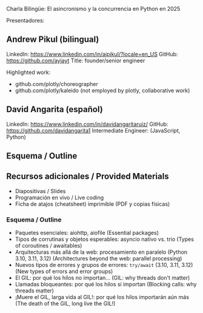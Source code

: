 Charla Bilingüe: El asincronismo y la concurrencia en Python en 2025

Presentadores:

Andrew Pikul (bilingual)
------------------------
LinkedIn: https://www.linkedin.com/in/ajpikul/?locale=en_US
GitHub: https://github.com/ayjayt
Title: founder/senior engineer

Highlighted work:
- github.com/plotly/choreographer
- github.com/plotly/kaleido
(not employed by plotly, collaborative work)

David Angarita (español)
---------------------------------------
LinkedIn: https://www.linkedin.com/in/davidangaritaruiz/
GitHub: https://github.com/davidangarita1
Intermediate Engineer: (JavaScript, Python)

Esquema / Outline
-------

## Recursos adicionales / Provided Materials
-  Diapositivas / Slides
-  Programación en vivo / Live coding
-  Ficha de atajos (cheatsheet) imprimible (PDF y copias físicas)

### Esquema / Outline

-  Paquetes esenciales: aiohttp, aiofile
   (Essential packages)
-  Tipos de corrutinas y objetos esperables: asyncio nativo vs. trio
   (Types of coroutines / awaitables)
-  Arquitecturas más allá de la web: procesamiento en paralelo (Python 3.10, 3.11, 3.12)
   (Architectures beyond the web: parallel processing)
-  Nuevos tipos de errores y grupos de errores: `try/await` (3.10, 3.11, 3.12)
   (New types of errors and error groups)
-  El GIL: por qué los hilos no importan...
   (GIL: why threads don't matter)
-  Llamadas bloqueantes: por qué los hilos sí importan
   (Blocking calls: why threads matter)
-  ¡Muere el GIL, larga vida al GIL!: por qué los hilos importarán aún más
   (The death of the GIL, long live the GIL!)
